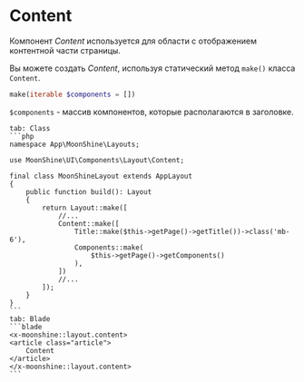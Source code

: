 # Content

Компонент *Content* используется для области с отображением контентной части страницы.

Вы можете создать *Content*, используя статический метод `make()` класса `Content`.

```php
make(iterable $components = [])
```

`$components` - массив компонентов, которые располагаются в заголовке.

~~~tabs
tab: Class
```php
namespace App\MoonShine\Layouts;

use MoonShine\UI\Components\Layout\Content;

final class MoonShineLayout extends AppLayout
{
    public function build(): Layout
    {
        return Layout::make([
            //...
            Content::make([
                Title::make($this->getPage()->getTitle())->class('mb-6'),
                Components::make(
                    $this->getPage()->getComponents()
                ),
            ])
            //...
        ]);
    }
}
```
tab: Blade
```blade
<x-moonshine::layout.content>
<article class="article">
    Content
</article>
</x-moonshine::layout.content>
```
~~~